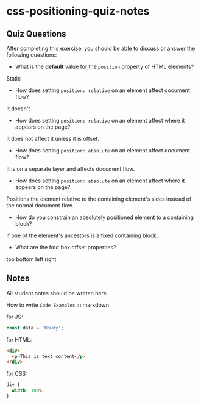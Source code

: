 # css-positioning-quiz-notes

## Quiz Questions

After completing this exercise, you should be able to discuss or answer the following questions:

- What is the **default** value for the `position` property of HTML elements?

Static

- How does setting `position: relative` on an element affect document flow?

It doesn't

- How does setting `position: relative` on an element affect where it appears on the page?

It does not affect it unless it is offset.

- How does setting `position: absolute` on an element affect document flow?

It is on a separate layer and affects document flow.

- How does setting `position: absolute` on an element affect where it appears on the page?

Positions the element relative to the containing element's sides instead of the normal document flow.

- How do you constrain an absolutely positioned element to a containing block?

If one of the element's ancestors is a fixed containing block.

- What are the four box offset properties?

top bottom left right

## Notes

All student notes should be written here.

How to write `Code Examples` in markdown

for JS:

```javascript
const data = 'Howdy';
```

for HTML:

```html
<div>
  <p>This is text content</p>
</div>
```

for CSS:

```css
div {
  width: 100%;
}
```
